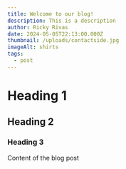 ```yaml
---
title: Welcome to our blog!
description: This is a description
author: Ricky Rivas
date: 2024-05-05T22:13:00.000Z
thumbnail: /uploads/contactside.jpg
imageAlt: shirts
tags:
  - post
---
```

# Heading 1
## Heading 2
### Heading 3

Content of the blog post
